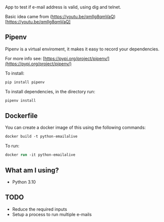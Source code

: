 App to test if e-mail address is valid, using dig and telnet.

Basic idea came from (https://youtu.be/qmIlg8qmVaQ)[https://youtu.be/qmIlg8qmVaQ]

## Pipenv

Pipenv is a virtual enviroment, it makes it easy to record your dependencies.

For more info see: [https://pypi.org/project/pipenv/](https://pypi.org/project/pipenv/)

To install:

```ps
pip install pipenv
```

To install dependencies, in the directory run:

```ps
pipenv install
```

## Dockerfile

You can create a docker image of this using the following commands:

```ps
docker build -t python-emailalive
```

To run:

```ps
docker run -it python-emailalive
```

## What am I using?

- Python 3.10

## TODO

- Reduce the required inputs
- Setup a process to run multiple e-mails
